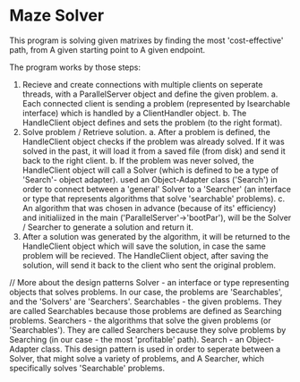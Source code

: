 # Maze Solver

This program is solving given matrixes by finding the most 'cost-effective' path,
from A given starting point to A given endpoint.

The program works by those steps:

1. Recieve and create connections with multiple clients on seperate threads, with a ParallelServer object and define the given problem.
    a.  Each connected client is sending a problem (represented by Isearchable interface) which is handled by a ClientHandler object.
    b.  The HandleClient object defines and sets the problem (to the right format).
2. Solve problem / Retrieve solution.
    a. After a problem is defined, the HandleClient object checks if the problem was already solved.
        If it was solved in the past, it will load it from a saved file (from disk) and send it back to the right client.
    b. If the problem was never solved, the HandleClient object will call a Solver (which is defined to be a type of 'Search'- object adapter).
        used an Object-Adapter class ('Search') in order to connect between a 'general' Solver to a 'Searcher' 
        (an interface or type that represents algorithms that solve 'searchable' problems).
    c. An algorithm that was chosen in advance (because of its' efficiency) and initialiized in the main ('ParallelServer'->'bootPar'),
       will be the Solver / Searcher to generate a solution and return it.
3. After a solution was generated by the algorithm, it will be returned to the HandleClient object which will save the solution, in case the same problem will be recieved.
    The HandleClient object, after saving the solution, will send it back to the client who sent the original problem.
    

// More about the design patterns
Solver - an interface or type representing objects that solves problems. In our case, the problems are 'Searchables', and the 'Solvers' are 'Searchers'.
Searchables - the given problems. They are called Searchables because those problems are defined as Searching problems.
Searchers - the algorithms that solve the given problems (or 'Searchables'). They are called Searchers because they solve problems by Searching (in our case - the most 'profitable' path).
Search - an Object-Adapter class. This design pattern is used in order to seperate between a Solver, that might solve a variety of problems, and A Searcher, which specifically solves 'Searchable' problems.
